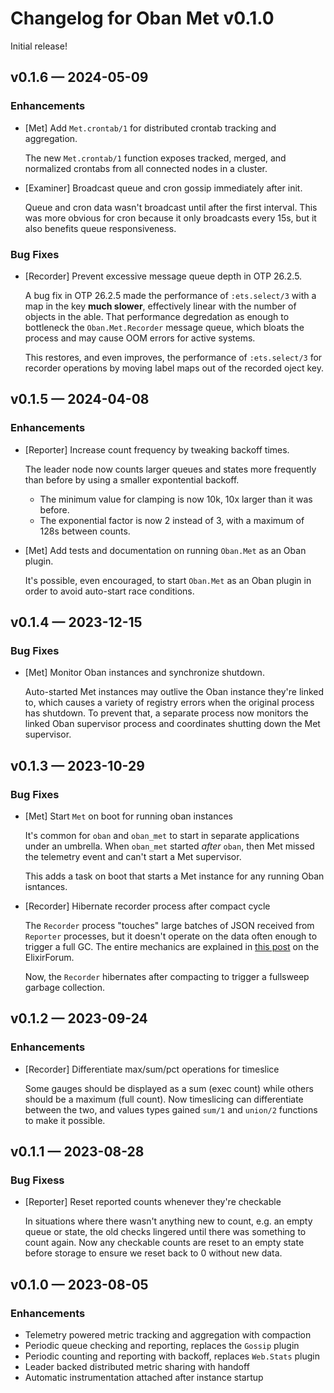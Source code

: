 # Changelog for Oban Met v0.1.0

Initial release!

## v0.1.6 — 2024-05-09

### Enhancements

- [Met] Add `Met.crontab/1` for distributed crontab tracking and aggregation.

  The new `Met.crontab/1` function exposes tracked, merged, and normalized crontabs from all
  connected nodes in a cluster.

- [Examiner] Broadcast queue and cron gossip immediately after init.

  Queue and cron data wasn't broadcast until after the first interval. This was more obvious for
  cron because it only broadcasts every 15s, but it also benefits queue responsiveness.

### Bug Fixes

- [Recorder] Prevent excessive message queue depth in OTP 26.2.5.

  A bug fix in OTP 26.2.5 made the performance of `:ets.select/3` with a map in the key **much
  slower**, effectively linear with the number of objects in the able. That performance degredation
  as enough to bottleneck the `Oban.Met.Recorder` message queue, which bloats the process and may
  cause OOM errors for active systems.

  This restores, and even improves, the performance of `:ets.select/3` for recorder operations by
  moving label maps out of the recorded oject key.

## v0.1.5 — 2024-04-08

### Enhancements

- [Reporter] Increase count frequency by tweaking backoff times.

  The leader node now counts larger queues and states more frequently than before by using a
  smaller expontential backoff.

  - The minimum value for clamping is now 10k, 10x larger than it was before.
  - The exponential factor is now 2 instead of 3, with a maximum of 128s between counts.

- [Met] Add tests and documentation on running `Oban.Met` as an Oban plugin.

  It's possible, even encouraged, to start `Oban.Met` as an Oban plugin in order to avoid
  auto-start race conditions.

## v0.1.4 — 2023-12-15

### Bug Fixes

- [Met] Monitor Oban instances and synchronize shutdown.

  Auto-started Met instances may outlive the Oban instance they're linked to, which causes a
  variety of registry errors when the original process has shutdown. To prevent that, a separate
  process now monitors the linked Oban supervisor process and coordinates shutting down the Met
  supervisor.

## v0.1.3 — 2023-10-29

### Bug Fixes

- [Met] Start `Met` on boot for running oban instances

  It's common for `oban` and `oban_met` to start in separate applications under an umbrella. When
  `oban_met` started _after_ `oban`, then Met missed the telemetry event and can't start a Met
  supervisor.

  This adds a task on boot that starts a Met instance for any running Oban isntances.

- [Recorder] Hibernate recorder process after compact cycle

  The `Recorder` process "touches" large batches of JSON received from `Reporter` processes, but
  it doesn't operate on the data often enough to trigger a full GC. The entire mechanics are
  explained in [this post][post] on the ElixirForum.
  
  Now, the `Recorder` hibernates after compacting to trigger a fullsweep garbage collection.
  
  [post]: https://elixirforum.com/t/extremely-high-memory-usage-in-genservers/4035/23

## v0.1.2 — 2023-09-24

### Enhancements

- [Recorder] Differentiate max/sum/pct operations for timeslice

  Some gauges should be displayed as a sum (exec count) while others should be a maximum (full
  count). Now timeslicing can differentiate between the two, and values types gained `sum/1` and
  `union/2` functions to make it possible.

## v0.1.1 — 2023-08-28

### Bug Fixess

- [Reporter] Reset reported counts whenever they're checkable

  In situations where there wasn't anything new to count, e.g. an empty queue or state, the old
  checks lingered until there was something to count again. Now any checkable counts are reset to
  an empty state before storage to ensure we reset back to 0 without new data.

## v0.1.0 — 2023-08-05

### Enhancements

- Telemetry powered metric tracking and aggregation with compaction
- Periodic queue checking and reporting, replaces the `Gossip` plugin
- Periodic counting and reporting with backoff, replaces `Web.Stats` plugin
- Leader backed distributed metric sharing with handoff
- Automatic instrumentation attached after instance startup
